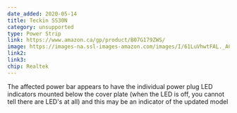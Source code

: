 ```yaml
---
date_added: 2020-05-14
title: Teckin SS30N
category: unsupported
type: Power Strip
link: https://www.amazon.ca/gp/product/B07G179ZWS/
image: https://images-na.ssl-images-amazon.com/images/I/61LuVhwtFAL._AC_SL1500_.jpg
link2: 
link3: 
chip: Realtek
---
```

The affected power bar appears to have the individual power plug LED indicators mounted below the cover plate (when the LED is off, you cannot tell there are LED's at all) and this may be an indicator of the updated model